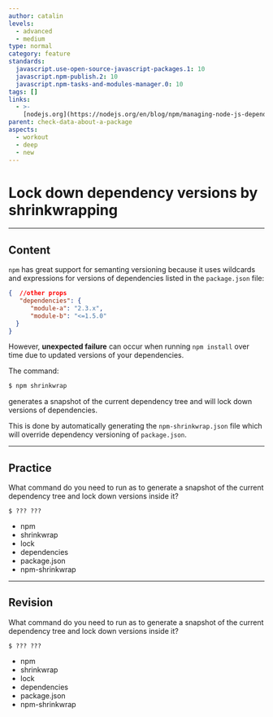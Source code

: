 ```yaml
---
author: catalin
levels:
  - advanced
  - medium
type: normal
category: feature
standards:
  javascript.use-open-source-javascript-packages.1: 10
  javascript.npm-publish.2: 10
  javascript.npm-tasks-and-modules-manager.0: 10
tags: []
links:
  - >-
    [nodejs.org](https://nodejs.org/en/blog/npm/managing-node-js-dependencies-with-shrinkwrap/){website}
parent: check-data-about-a-package
aspects:
  - workout
  - deep
  - new
---
```


# Lock down dependency versions by shrinkwrapping


---

## Content

`npm` has great support for semanting versioning because it uses wildcards and expressions for versions of dependencies listed in the `package.json` file:

```json
{  //other props
   "dependencies": {
      "module-a": "2.3.x",
      "module-b": "<=1.5.0"
  }
}
```

However, **unexpected failure** can occur when running `npm install` over time due to updated versions of your dependencies.

The command:

```bash
$ npm shrinkwrap
```

generates a snapshot of the current dependency tree and will lock down versions of dependencies.

This is done by automatically generating the `npm-shrinkwrap.json` file which will override dependency versioning of `package.json`.


---

## Practice

What command do you need to run as to generate a snapshot of the current dependency tree and lock down versions inside it?

    $ ??? ???

* npm
* shrinkwrap
* lock
* dependencies
* package.json
* npm-shrinkwrap


---

## Revision

What command do you need to run as to generate a snapshot of the current dependency tree and lock down versions inside it?

    $ ??? ???

* npm
* shrinkwrap
* lock
* dependencies
* package.json
* npm-shrinkwrap

